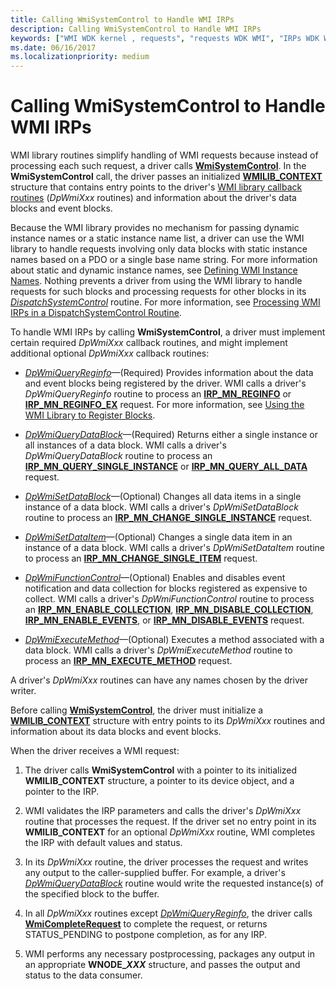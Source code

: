 ```yaml
---
title: Calling WmiSystemControl to Handle WMI IRPs
description: Calling WmiSystemControl to Handle WMI IRPs
keywords: ["WMI WDK kernel , requests", "requests WDK WMI", "IRPs WDK WMI", "WmiSystemControl"]
ms.date: 06/16/2017
ms.localizationpriority: medium
---
```


# Calling WmiSystemControl to Handle WMI IRPs





WMI library routines simplify handling of WMI requests because instead of processing each such request, a driver calls [**WmiSystemControl**](/windows-hardware/drivers/ddi/wmilib/nf-wmilib-wmisystemcontrol). In the **WmiSystemControl** call, the driver passes an initialized [**WMILIB\_CONTEXT**](/windows-hardware/drivers/ddi/wmilib/ns-wmilib-_wmilib_context) structure that contains entry points to the driver's [WMI library callback routines](/windows-hardware/drivers/ddi/index) (*DpWmiXxx* routines) and information about the driver's data blocks and event blocks.

Because the WMI library provides no mechanism for passing dynamic instance names or a static instance name list, a driver can use the WMI library to handle requests involving only data blocks with static instance names based on a PDO or a single base name string. For more information about static and dynamic instance names, see [Defining WMI Instance Names](defining-wmi-instance-names.md). Nothing prevents a driver from using the WMI library to handle requests for such blocks and processing requests for other blocks in its [*DispatchSystemControl*](/windows-hardware/drivers/ddi/wdm/nc-wdm-driver_dispatch) routine. For more information, see [Processing WMI IRPs in a DispatchSystemControl Routine](processing-wmi-irps-in-a-dispatchsystemcontrol-routine.md).

To handle WMI IRPs by calling **WmiSystemControl**, a driver must implement certain required *DpWmiXxx* callback routines, and might implement additional optional *DpWmiXxx* callback routines:

-   [*DpWmiQueryReginfo*](/windows-hardware/drivers/ddi/wmilib/nc-wmilib-wmi_query_reginfo_callback)—(Required) Provides information about the data and event blocks being registered by the driver. WMI calls a driver's *DpWmiQueryReginfo* routine to process an [**IRP\_MN\_REGINFO**](./irp-mn-reginfo.md) or [**IRP\_MN\_REGINFO\_EX**](./irp-mn-reginfo-ex.md) request. For more information, see [Using the WMI Library to Register Blocks](using-the-wmi-library-to-register-blocks.md).

-   [*DpWmiQueryDataBlock*](/windows-hardware/drivers/ddi/wmilib/nc-wmilib-wmi_query_datablock_callback)—(Required) Returns either a single instance or all instances of a data block. WMI calls a driver's *DpWmiQueryDataBlock* routine to process an [**IRP\_MN\_QUERY\_SINGLE\_INSTANCE**](./irp-mn-query-single-instance.md) or [**IRP\_MN\_QUERY\_ALL\_DATA**](./irp-mn-query-all-data.md) request.

-   [*DpWmiSetDataBlock*](/windows-hardware/drivers/ddi/wmilib/nc-wmilib-wmi_set_datablock_callback)—(Optional) Changes all data items in a single instance of a data block. WMI calls a driver's *DpWmiSetDataBlock* routine to process an [**IRP\_MN\_CHANGE\_SINGLE\_INSTANCE**](./irp-mn-change-single-instance.md) request.

-   [*DpWmiSetDataItem*](/windows-hardware/drivers/ddi/wmilib/nc-wmilib-wmi_set_dataitem_callback)—(Optional) Changes a single data item in an instance of a data block. WMI calls a driver's *DpWmiSetDataItem* routine to process an [**IRP\_MN\_CHANGE\_SINGLE\_ITEM**](./irp-mn-change-single-item.md) request.

-   [*DpWmiFunctionControl*](/windows-hardware/drivers/ddi/wmilib/nc-wmilib-wmi_function_control_callback)—(Optional) Enables and disables event notification and data collection for blocks registered as expensive to collect. WMI calls a driver's *DpWmiFunctionControl* routine to process an [**IRP\_MN\_ENABLE\_COLLECTION**](./irp-mn-enable-collection.md), [**IRP\_MN\_DISABLE\_COLLECTION**](./irp-mn-disable-collection.md), [**IRP\_MN\_ENABLE\_EVENTS**](./irp-mn-enable-events.md), or [**IRP\_MN\_DISABLE\_EVENTS**](./irp-mn-disable-events.md) request.

-   [*DpWmiExecuteMethod*](/windows-hardware/drivers/ddi/wmilib/nc-wmilib-wmi_execute_method_callback)—(Optional) Executes a method associated with a data block. WMI calls a driver's *DpWmiExecuteMethod* routine to process an [**IRP\_MN\_EXECUTE\_METHOD**](./irp-mn-execute-method.md) request.

A driver's *DpWmiXxx* routines can have any names chosen by the driver writer.

Before calling [**WmiSystemControl**](/windows-hardware/drivers/ddi/wmilib/nf-wmilib-wmisystemcontrol), the driver must initialize a [**WMILIB\_CONTEXT**](/windows-hardware/drivers/ddi/wmilib/ns-wmilib-_wmilib_context) structure with entry points to its *DpWmiXxx* routines and information about its data blocks and event blocks.

When the driver receives a WMI request:

1. The driver calls **WmiSystemControl** with a pointer to its initialized **WMILIB\_CONTEXT** structure, a pointer to its device object, and a pointer to the IRP.

2. WMI validates the IRP parameters and calls the driver's *DpWmiXxx* routine that processes the request. If the driver set no entry point in its **WMILIB\_CONTEXT** for an optional *DpWmiXxx* routine, WMI completes the IRP with default values and status.

3. In its *DpWmiXxx* routine, the driver processes the request and writes any output to the caller-supplied buffer. For example, a driver's [*DpWmiQueryDataBlock*](/windows-hardware/drivers/ddi/wmilib/nc-wmilib-wmi_query_datablock_callback) routine would write the requested instance(s) of the specified block to the buffer.

4. In all *DpWmiXxx* routines except [*DpWmiQueryReginfo*](/windows-hardware/drivers/ddi/wmilib/nc-wmilib-wmi_query_reginfo_callback), the driver calls [**WmiCompleteRequest**](/windows-hardware/drivers/ddi/wmilib/nf-wmilib-wmicompleterequest) to complete the request, or returns STATUS\_PENDING to postpone completion, as for any IRP.

5. WMI performs any necessary postprocessing, packages any output in an appropriate **WNODE\_*XXX*** structure, and passes the output and status to the data consumer.

 

